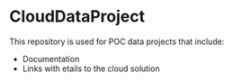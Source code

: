 # CloudDataProject
This repository is used for POC data projects that include:
- Documentation
- Links with etails to the cloud solution
  
    
